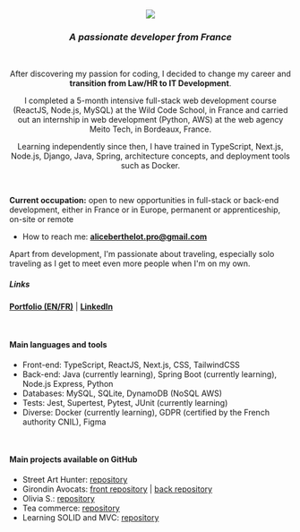 <h1 align="center"><a href="https://github.com/Alice-Berthelot"><img src="https://readme-typing-svg.demolab.com?font=%22Work+Sans%22&size=25&pause=1000&color=18526C&random=false&lines=Hi+there!+I'm+Alice+Berthelot+%F0%9F%92%BB%F0%9F%8C%B8"/><a></h1>
  
<h3 align="center"><i>A passionate developer from France</i></h3>

<br/>

<p align="center">After discovering my passion for coding, I decided to change my career and <b>transition from Law/HR to IT Development</b>. </p>
<p align="center">I completed a 5-month intensive full-stack web development course (ReactJS, Node.js, MySQL) at the Wild Code School, in France and carried out an internship in web development (Python, AWS) at the web agency Meito Tech, in Bordeaux, France.</p>
<p align="center">Learning independently since then, I have trained in TypeScript, Next.js, Node.js, Django, Java, Spring, architecture concepts, and deployment tools such as Docker.</p>

<br/>

<p><b>Current occupation:</b> open to new opportunities in full-stack or back-end development, either in France or in Europe, permanent or apprenticeship, on-site or remote</p>

- How to reach me: **aliceberthelot.pro@gmail.com**

<p>Apart from development, I'm passionate about traveling, especially solo traveling as I get to meet even more people when I'm on my own.</p>


<h5 align="left">Links</h5>

**<a href="https://aliceberthelot.vercel.app/" target="blank">Portfolio (EN/FR)</a>** | 
**<a href="https://www.linkedin.com/in/alice-berthelot/" target="blank">LinkedIn</a>**

 <br/>

<h4 align="left">Main languages and tools</h4>
<ul>
  <li>Front-end: TypeScript, ReactJS, Next.js, CSS, TailwindCSS</li>
  <li>Back-end: Java (currently learning), Spring Boot (currently learning), Node.js Express, Python</li>
  <li>Databases: MySQL, SQLite, DynamoDB (NoSQL AWS)</li>
  <li>Tests: Jest, Supertest, Pytest, JUnit (currently learning)
  <li>Diverse: Docker (currently learning), GDPR (certified by the French authority CNIL), Figma</li>
</ul>

<br/>

<h4 align="left">Main projects available on GitHub</h4>
<ul>
  <li>Street Art Hunter: <a href="https://github.com/Alice-Berthelot/street-art-hunter">repository</a></li>
  <li>Girondin Avocats: <a href="https://github.com/Alice-Berthelot/girondinavocats-front">front repository</a> | <a href="https://github.com/Alice-Berthelot/girondinavocats-back">back repository</a></li>
   <li>Olivia S.: <a href="https://github.com/Alice-Berthelot/olivia">repository</a></li>
  <li>Tea commerce: <a href="https://github.com/Alice-Berthelot/teacommerce">repository</a></li>
  <li>Learning SOLID and MVC: <a href="https://github.com/Alice-Berthelot/java-mvc-game">repository</a></li>
</ul>
